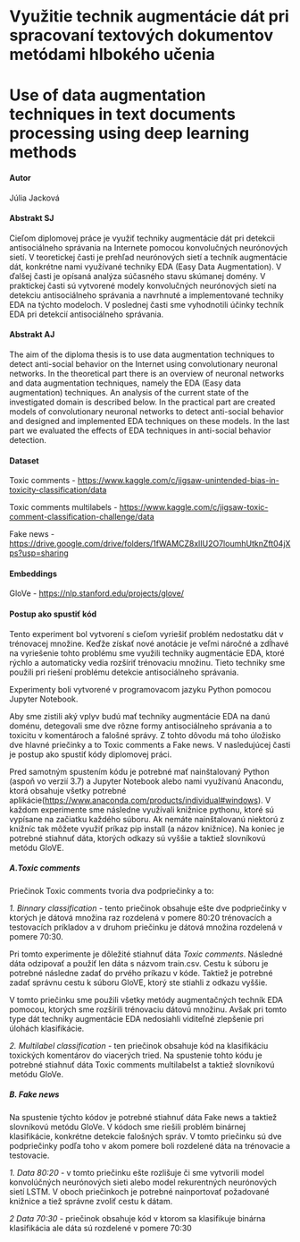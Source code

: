 # Využitie technik  augmentácie dát pri spracovaní textových dokumentov metódami hlbokého učenia 
# Use of data augmentation techniques in text documents processing using deep learning methods
#### Autor

Júlia Jacková


#### Abstrakt SJ
Cieľom diplomovej práce je využiť techniky augmentácie dát pri detekcii antisociálneho správania na Internete pomocou konvolučných neurónových sietí. V teoretickej časti je prehľad neurónových sietí a techník augmentácie dát, konkrétne nami využívané techniky EDA (Easy Data Augmentation). V ďalšej časti je opísaná analýza súčasného stavu skúmanej domény. V praktickej časti sú vytvorené modely konvolučných neurónových sietí na detekciu antisociálneho správania a  navrhnuté a implementované techniky EDA na týchto modeloch. V poslednej časti sme vyhodnotili účinky techník EDA pri detekcií antisociálneho správania.

#### Abstrakt AJ
The aim of the diploma thesis is to use data augmentation techniques to detect anti-social behavior on the Internet using convolutionary neuronal networks. In the theoretical part there is an overview of neuronal networks and data augmentation techniques, namely the EDA (Easy data augmentation) techniques. An analysis of the current state of the investigated domain is described below. In the practical part are created models of convolutionary neuronal networks to detect anti-social behavior and designed and implemented EDA techniques on these models. In the last part we evaluated the effects of EDA techniques in anti-social behavior detection.

#### Dataset
Toxic comments - https://www.kaggle.com/c/jigsaw-unintended-bias-in-toxicity-classification/data

Toxic comments multilabels - https://www.kaggle.com/c/jigsaw-toxic-comment-classification-challenge/data

Fake news - https://drive.google.com/drive/folders/1fWAMCZ8xlIU2O7loumhUtknZft04jXps?usp=sharing

#### Embeddings
GloVe - https://nlp.stanford.edu/projects/glove/

#### Postup ako spustiť kód
Tento experiment bol vytvorení s cieľom vyriešiť problém nedostatku dát v trénovacej množine. Keďže získať nové anotácie je veľmi náročné a zdĺhavé na vyriešenie tohto problému sme využili techniky augmentácie EDA, ktoré rýchlo a automaticky vedia rozšíriť trénovaciu množinu. Tieto techniky sme použili pri riešení problému detekcie antisociálneho správania.

Experimenty boli vytvorené v  programovacom jazyku Python pomocou Jupyter Notebook.

Aby sme zistili aký vplyv budú mať techniky augmentácie EDA na danú doménu, detegovali sme dve rôzne formy antisociálneho správania a to toxicitu v komentároch a falošné správy. Z tohto dôvodu má toho úložisko dve hlavné priečinky a to Toxic comments a Fake news. V nasledujúcej časti je postup ako spustiť kódy diplomovej práci. 

Pred samotným spustením kódu je potrebné mať nainštalovaný Python (aspoň vo verzií 3.7) a Jupyter Notebook  alebo nami využívanú Anacondu, ktorá obsahuje všetky potrebné aplikácie(https://www.anaconda.com/products/individual#windows). V každom experimente sme následne využívali knižnice pythonu, ktoré sú vypísane na začiatku každého súboru. Ak nemáte nainštalovanú niektorú z knižníc tak môžete využiť príkaz pip install (a názov knižnice). Na koniec je potrebné stiahnuť dáta, ktorých odkazy sú vyššie a taktiež slovníkovú metódu GloVE.

##### A.Toxic comments

Priečinok Toxic comments tvoria dva podpriečinky a to: 

*1. Binnary classification* - tento priečinok obsahuje ešte dve podpriečinky v ktorých je dátová množina raz rozdelená v pomere 80:20 trénovacích a testovacích  príkladov a v druhom priečinku je dátová množina rozdelená v pomere 70:30.

Pri tomto experimente je dôležité stiahnuť dáta *Toxic comments*. Následné dáta odzipovať a použiť len dáta s názvom train.csv. Cestu k súboru je potrebné následne zadať do prvého príkazu v kóde. Taktiež je potrebné zadať správnu cestu k súboru GloVE, ktorý ste stiahli z odkazu vyššie. 

V tomto priečinku sme použili všetky metódy augmentačných techník EDA pomocou, ktorých sme rozšírili trénovaciu dátovú množinu. Avšak pri tomto type dát techniky augmentácie EDA nedosiahli viditeľné zlepšenie pri úlohách klasifikácie. 

*2. Multilabel classification* - ten priečinok obsahuje kód na klasifikáciu toxických komentárov do viacerých tried. Na spustenie tohto kódu je potrebné stiahnuť dáta Toxic comments multilabelst a taktiež slovníkovú metódu GloVe.



##### B. Fake news

Na spustenie týchto kódov je potrebné stiahnuť dáta Fake news a taktiež slovníkovú metódu GloVe. V kódoch sme riešili problém binárnej klasifikácie, konkrétne detekcie falošných správ. V tomto priečinku sú dve podpriečinky podľa toho v akom pomere boli rozdelené dáta na trénovacie a testovacie.

*1. Data 80:20* - v tomto priečinku ešte rozlišuje či sme vytvorili model konvolúčných neurónových sieti alebo model rekurentných neurónových sietí LSTM. V oboch priečinkoch je potrebné nainportovať požadované knižnice a tiež správne zvoliť cestu k dátam. 

*2 Data 70:30* - priečinok obsahuje kód v ktorom sa klasifikuje binárna klasifikácia ale dáta sú rozdelené v pomere 70:30





